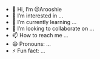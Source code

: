 - 👋 Hi, I’m @Arooshie
- 👀 I’m interested in ...
- 🌱 I’m currently learning ...
- 💞️ I’m looking to collaborate on ...
- 📫 How to reach me ...
- 😄 Pronouns: ...
- ⚡ Fun fact: ...

<!---
Arooshie/Arooshie is a ✨ special ✨ repository because its `README.md` (this file) appears on your GitHub profile.
You can click the Preview link to take a look at your changes.
--->
